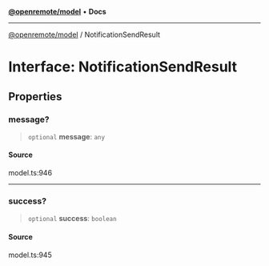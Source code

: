 [**@openremote/model**](../README.md) • **Docs**

***

[@openremote/model](../globals.md) / NotificationSendResult

# Interface: NotificationSendResult

## Properties

### message?

> `optional` **message**: `any`

#### Source

model.ts:946

***

### success?

> `optional` **success**: `boolean`

#### Source

model.ts:945
